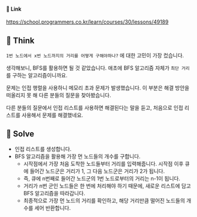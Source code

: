 #### 🔗 Link
https://school.programmers.co.kr/learn/courses/30/lessons/49189

## 🤔 Think

 `1번 노드에서 x번 노드까지의 거리를 어떻게 구해야하나?` 에 대한 고민이 가장 컸습니다.

 생각해보니, BFS를 활용하면 될 것 같았습니다. 애초에 BFS 알고리즘 자체가 `최단 거리` 를 구하는 알고리즘이니까요.

 문제는 인접 행렬을 사용하니 메모리 초과 문제가 발생했습니다. 이 부분은 해결 방안을 떠올리지 못 해 다른 분들의 질문을 찾아봤습니다.
 
 다른 분들의 질문에서 인접 리스트를 사용하면 해결된다는 말을 듣고, 처음으로 인접 리스트를 사용해서 문제를 해결했네요.
 
## 🔎 Solve

- 인접 리스트를 생성합니다.
- BFS 알고리즘을 활용해 가장 먼 노드들의 개수를 구합니다.
  - 시작점에서 가장 처음 도착한 노드들부터 거리를 입력해줍니다. 시작점 이후 큐에 들어간 노드군은 거리가 1, 그 다음 노드군은 거리가 2가 됩니다.
  - 즉, 큐에 n번째로 들어간 노드군의 1번 노드로부터의 거리는 n-1이 됩니다.
  - 거리가 n번 군인 노드들은 한 번에 처리해야 하기 때문에, 새로운 리스트에 담고 BFS 알고리즘을 따라갑니다.
  - 최종적으로 가장 먼 노드의 거리를 확인하고, 해당 거리만큼 떨어진 노드들의 개수를 세어 반환합니다.
